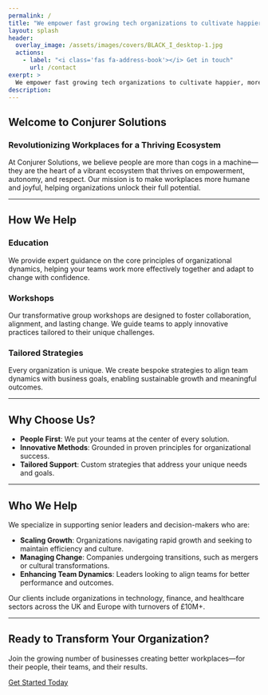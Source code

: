```yaml
---
permalink: /
title: "We empower fast growing tech organizations to cultivate happier, more effective teams."
layout: splash
header: 
  overlay_image: /assets/images/covers/BLACK_I_desktop-1.jpg
  actions: 
    - label: "<i class='fas fa-address-book'></i> Get in touch"
      url: /contact
exerpt: >
  We empower fast growing tech organizations to cultivate happier, more effective teams.
description: 
---
```


## Welcome to Conjurer Solutions

### Revolutionizing Workplaces for a Thriving Ecosystem

At Conjurer Solutions, we believe people are more than cogs in a machine—they are the heart of a vibrant ecosystem that thrives on empowerment, autonomy, and respect. Our mission is to make workplaces more humane and joyful, helping organizations unlock their full potential.

---

## How We Help

### Education  

We provide expert guidance on the core principles of organizational dynamics, helping your teams work more effectively together and adapt to change with confidence.

### Workshops  

Our transformative group workshops are designed to foster collaboration, alignment, and lasting change. We guide teams to apply innovative practices tailored to their unique challenges.

### Tailored Strategies  

Every organization is unique. We create bespoke strategies to align team dynamics with business goals, enabling sustainable growth and meaningful outcomes.

---

## Why Choose Us?

- **People First**: We put your teams at the center of every solution.
- **Innovative Methods**: Grounded in proven principles for organizational success.
- **Tailored Support**: Custom strategies that address your unique needs and goals.

---

## Who We Help

We specialize in supporting senior leaders and decision-makers who are:

- **Scaling Growth**: Organizations navigating rapid growth and seeking to maintain efficiency and culture.
- **Managing Change**: Companies undergoing transitions, such as mergers or cultural transformations.
- **Enhancing Team Dynamics**: Leaders looking to align teams for better performance and outcomes.

Our clients include organizations in technology, finance, and healthcare sectors across the UK and Europe with turnovers of £10M+.

---

## Ready to Transform Your Organization?

Join the growing number of businesses creating better workplaces—for their people, their teams, and their results.

[Get Started Today](/contact)
